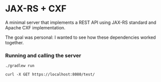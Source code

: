 # JAX-RS + CXF

A minimal server that implements a REST API using JAX-RS standard and Apache CXF implementation.

The goal was personal: I wanted to see how these dependencies worked together.

### Running and calling the server

```shell
./gradlew run
```

```shell
curl -X GET https://localhost:8080/test/
```
